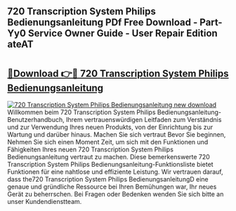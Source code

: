 ## 720 Transcription System Philips Bedienungsanleitung PDf Free Download - Part-Yy0 Service Owner Guide - User Repair Edition ateAT

# <h2><a href="http://df4wm19.blite.top/?on=720+Transcription+System+Philips+Bedienungsanleitung">🔗Download 👉🔴 720 Transcription System Philips Bedienungsanleitung</a></h2>

[![720 Transcription System Philips Bedienungsanleitung new download](https://i.imgur.com/lujVjoI.png)](http://df4wm19.blite.top/?on=720+Transcription+System+Philips+Bedienungsanleitung)
Willkommen beim 720 Transcription System Philips Bedienungsanleitung-Benutzerhandbuch, Ihrem vertrauenswürdigen Leitfaden zum Verständnis und zur Verwendung Ihres neuen Produkts, von der Einrichtung bis zur Wartung und darüber hinaus. Machen Sie sich vertraut Bevor Sie beginnen, Nehmen Sie sich einen Moment Zeit, um sich mit den Funktionen und Fähigkeiten Ihres neuen 720 Transcription System Philips Bedienungsanleitung vertraut zu machen. Diese bemerkenswerte 720 Transcription System Philips Bedienungsanleitung-Funktionsliste bietet Funktionen für eine nahtlose und effiziente Leistung. Wir vertrauen darauf, dass the720 Transcription System Philips BedienungsanleitungD eine genaue und gründliche Ressource bei Ihren Bemühungen war, Ihr neues Gerät zu beherrschen. Bei Fragen oder Bedenken wenden Sie sich bitte an unser Kundendienstteam.
